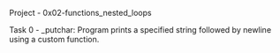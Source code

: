 Project - 0x02-functions_nested_loops

Task 0 - _putchar: Program prints a specified string followed by newline using a custom function.
